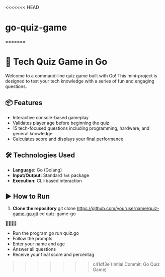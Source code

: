 <<<<<<< HEAD
# go-quiz-game
=======
# 🧠 Tech Quiz Game in Go

Welcome to a command-line quiz game built with Go! This mini-project is designed to test your tech knowledge with a series of fun and engaging questions.

## 📦 Features

- Interactive console-based gameplay
- Validates player age before beginning the quiz
- 15 tech-focused questions including programming, hardware, and general knowledge
- Calculates score and displays your final performance

## 🛠️ Technologies Used

- **Language:** Go (Golang)
- **Input/Output:** Standard `fmt` package
- **Execution:** CLI-based interaction

## ▶️ How to Run

1. **Clone the repository**
   git clone https://github.com/yourusername/quiz-game-go.git
   cd quiz-game-go


- Run the program
go run quiz.go
- Follow the prompts
- Enter your name and age
- Answer all questions
- Receive your final score and percentag
>>>>>>> c41df3e (Initial Commit: Go Quiz Game)
